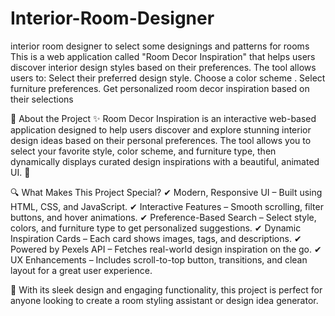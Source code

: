 # Interior-Room-Designer
interior room designer to select some designings and patterns for rooms 
This is a web application called "Room Decor Inspiration" that helps users discover interior design styles based on their preferences. The tool allows users to: Select their preferred design style. Choose a color scheme . Select furniture preferences. Get personalized room decor inspiration based on their selections

📖 About the Project
✨ Room Decor Inspiration is an interactive web-based application designed to help users discover and explore stunning interior design ideas based on their personal preferences.
The tool allows you to select your favorite style, color scheme, and furniture type, then dynamically displays curated design inspirations with a beautiful, animated UI. 🌟

🔍 What Makes This Project Special?
✔ Modern, Responsive UI – Built using HTML, CSS, and JavaScript.
✔ Interactive Features – Smooth scrolling, filter buttons, and hover animations.
✔ Preference-Based Search – Select style, colors, and furniture type to get personalized suggestions.
✔ Dynamic Inspiration Cards – Each card shows images, tags, and descriptions.
✔ Powered by Pexels API – Fetches real-world design inspiration on the go.
✔ UX Enhancements – Includes scroll-to-top button, transitions, and clean layout for a great user experience.

🌈 With its sleek design and engaging functionality, this project is perfect for anyone looking to create a room styling assistant or design idea generator.

